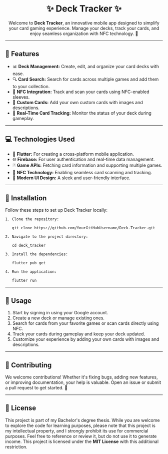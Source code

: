 <h1 align="center">✨ Deck Tracker ✨</h1>

<p align="center">Welcome to <strong>Deck Tracker</strong>, an innovative mobile app designed to simplify your card gaming experience. Manage your decks, track your cards, and enjoy seamless organization with NFC technology. 🎴</p>

---

<h2>🌟 Features</h2>
<ul>
    <li>📊 <strong>Deck Management:</strong> Create, edit, and organize your card decks with ease.</li>
    <li>🔍 <strong>Card Search:</strong> Search for cards across multiple games and add them to your collection.</li>
    <li>📱 <strong>NFC Integration:</strong> Track and scan your cards using NFC-enabled sleeves.</li>
    <li>📂 <strong>Custom Cards:</strong> Add your own custom cards with images and descriptions.</li>
    <li>📜 <strong>Real-Time Card Tracking:</strong> Monitor the status of your deck during gameplay.</li>
</ul>

---

<h2>💻 Technologies Used</h2>
<ul>
    <li>💙 <strong>Flutter:</strong> For creating a cross-platform mobile application.</li>
    <li>🌐 <strong>Firebase:</strong> For user authentication and real-time data management.</li>
    <li>🃏 <strong>Game APIs:</strong> Fetching card information and supporting multiple games.</li>
    <li>📱 <strong>NFC Technology:</strong> Enabling seamless card scanning and tracking.</li>
    <li>🎨 <strong>Modern UI Design:</strong> A sleek and user-friendly interface.</li>
</ul>

---

<h2>🔧 Installation</h2>
<p>Follow these steps to set up Deck Tracker locally:</p>

<pre><code>1. Clone the repository:</code></pre>
<pre><code>   git clone https://github.com/YourGitHubUsername/Deck-Tracker.git</code></pre>

<pre><code>2. Navigate to the project directory:</code></pre>
<pre><code>   cd deck_tracker</code></pre>

<pre><code>3. Install the dependencies:</code></pre>
<pre><code>   flutter pub get</code></pre>

<pre><code>4. Run the application:</code></pre>
<pre><code>   flutter run</code></pre>

---

<h2>🧙 Usage</h2>
<ol>
    <li>Start by signing in using your Google account.</li>
    <li>Create a new deck or manage existing ones.</li>
    <li>Search for cards from your favorite games or scan cards directly using NFC.</li>
    <li>Track your cards during gameplay and keep your deck updated.</li>
    <li>Customize your experience by adding your own cards with images and descriptions.</li>
</ol>

---

<h2>🤝 Contributing</h2>
<p>We welcome contributions! Whether it's fixing bugs, adding new features, or improving documentation, your help is valuable. Open an issue or submit a pull request to get started. 💬</p>

---

<h2>📜 License</h2>
<p>This project is part of my Bachelor's degree thesis. While you are welcome to explore the code for learning purposes, please note that this project is my intellectual property, and I strongly prohibit its use for commercial purposes. Feel free to reference or review it, but do not use it to generate income. This project is licensed under the <strong>MIT License</strong> with this additional restriction.</p>

